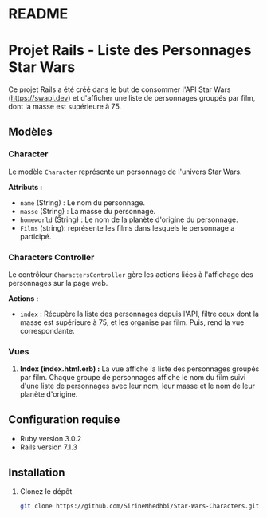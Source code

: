 # README

# Projet Rails - Liste des Personnages Star Wars

Ce projet Rails a été créé dans le but de consommer l'API Star Wars (https://swapi.dev) et d'afficher une liste de personnages groupés par film, dont la masse est supérieure à 75.

## Modèles

### Character

Le modèle `Character` représente un personnage de l'univers Star Wars.

**Attributs :**

- `name` (String) : Le nom du personnage.
- `masse` (String) : La masse du personnage.
- `homeworld` (String) : Le nom de la planète d'origine du personnage.
- `Films` (string): représente les films dans lesquels le personnage a participé.

### Characters Controller

Le contrôleur `CharactersController` gère les actions liées à l'affichage des personnages sur la page web.

**Actions :**

- `index` : Récupère la liste des personnages depuis l'API, filtre ceux dont la masse est supérieure à 75, et les organise par film. Puis, rend la vue correspondante.

### Vues

1. **Index (index.html.erb) :** La vue affiche la liste des personnages groupés par film. Chaque groupe de personnages affiche le nom du film suivi d'une liste de personnages avec leur nom, leur masse et le nom de leur planète d'origine.

## Configuration requise

- Ruby version 3.0.2
- Rails version 7.1.3

## Installation

1. Clonez le dépôt
   ```bash
   git clone https://github.com/SirineMhedhbi/Star-Wars-Characters.git
   ```
